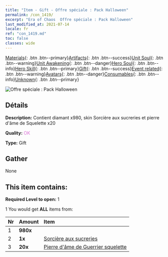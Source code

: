 ```yaml
---
title: "Item - Gift - Offre spéciale : Pack Halloween"
permalink: /con_1419/
excerpt: "Era of Chaos  Offre spéciale : Pack Halloween"
last_modified_at: 2021-07-14
locale: fr
ref: "con_1419.md"
toc: false
classes: wide
---
```

 [Materials](/ItemsFR/){: .btn .btn--primary}[Artifacts](/ItemsFR/Artifacts/){: .btn .btn--success}[Unit Soul](/ItemsFR/UnitSoul/){: .btn .btn--warning}[Unit Awakening](/ItemsFR/UnitAwakening/){: .btn .btn--danger}[Hero Soul](/ItemsFR/HeroSoul/){: .btn .btn--info}[Hero Skill](/ItemsFR/HeroSkill/){: .btn .btn--primary}[Gift](/ItemsFR/Gift/){: .btn .btn--success}[Event related](/ItemsFR/Events/){: .btn .btn--warning}[Avatars](/ItemsFR/Avatars/){: .btn .btn--danger}[Consumables](/ItemsFR/Consumables/){: .btn .btn--info}[Unknown](/ItemsFR/Unknown/){: .btn .btn--primary}

 ![Offre spéciale : Pack Halloween](/images/t/i_907033.png)

## Détails
 **Description:** Contient diamant x980, skin Sorcière aux sucreries et pierre d'âme de Squelette x20

 **Quality:** <span style="color: #DA70D6">OK</span>

 **Type:** Gift

## Gather

  None

## This item contains:

 **Required Level to open:** 1

 1 You would get **ALL** items  from:

  | Nr | Amount |     Item    |
  |:---|:-------|:------------|
  | 1 |  **980x** | <i class="fas fa-gem"/> |  | 
  | 2 |  **1x** | [Sorcière aux sucreries](/ItemsFR/con_1053/) |  | 
  | 3 |  **20x** | [Pierre d'âme de Guerrier squelette](/ItemsFR/unt_297/) |  | 
